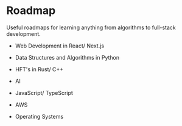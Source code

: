 # Roadmap
Useful roadmaps for learning anything from algorithms to full-stack development.

- Web Development in React/ Next.js
- Data Structures and Algorithms in Python
- HFT's in Rust/ C++
- AI
- JavaScript/ TypeScript
- AWS

- Operating Systems